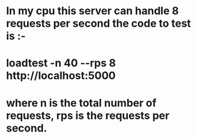 # In my cpu this server can handle 8 requests per second the code to test is :-
# loadtest -n 40 --rps 8 http://localhost:5000
# where n is the total number of requests, rps is the requests per second.
